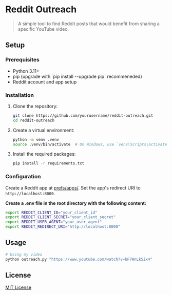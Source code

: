 # Reddit Outreach

> A simple tool to find Reddit posts that would benefit from sharing a specific YouTube video.

## Setup

### Prerequisites

- Python 3.11+
- pip (upgrade with \`pip install --upgrade pip\` recommeneded)
- Reddit account and app setup

### Installation

1. Clone the repository:

    ```sh
    git clone https://github.com/yourusername/reddit-outreach.git
    cd reddit-outreach
    ```

2. Create a virtual environment:

    ```sh
    python -m venv .venv
    source .venv/bin/activate  # On Windows, use `venv\Scripts\activate`
    ```

3. Install the required packages:

    ```sh
    pip install -r requirements.txt
    ```

### Configuration

Create a Reddit app at [prefs/apps/](https://www.reddit.com/prefs/apps/).
Set the app's redirect URI to `http://localhost:8000`.

**Create a .env file in the root directory with the following content:**

```sh
export REDDIT_CLIENT_ID="your_client_id"
export REDDIT_CLIENT_SECRET="your_client_secret"
export REDDIT_USER_AGENT="your_user_agent"
export REDDIT_REDIRECT_URI="http://localhost:8000"
```

## Usage

```sh
# Using my video
python outreach.py "https://www.youtube.com/watch?v=bF7WnLk5ix4"
```

## License

[MIT License](LICENSE)
